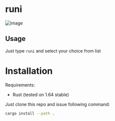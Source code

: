 # runi

![image](https://user-images.githubusercontent.com/14338722/192661459-325ab1b4-58f5-430a-a857-7aa5f61862fa.png)


## Usage

Just type `runi` and select your choice from list

# Installation

Requirements:

* Rust (tested on 1.64 stable)

Just clone this repo and issue following command:

```sh
cargo install --path .
```
